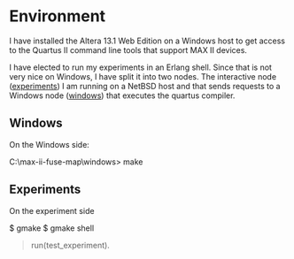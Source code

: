 
# Environment

I have installed the Altera 13.1 Web Edition on a Windows host
to get access to the Quartus II command line tools
that support MAX II devices.

I have elected to run my experiments in an Erlang shell.
Since that is not very nice on Windows,
I have split it into two nodes.
The interactive node ([experiments](/experiments))
I am running on a NetBSD host and that sends requests to
a Windows node ([windows](/windows))
that executes the quartus compiler. 

## Windows

On the Windows side:

   C:\max-ii-fuse-map\windows> make

## Experiments

On the experiment side

   $ gmake
   $ gmake shell
   > run(test_experiment).


